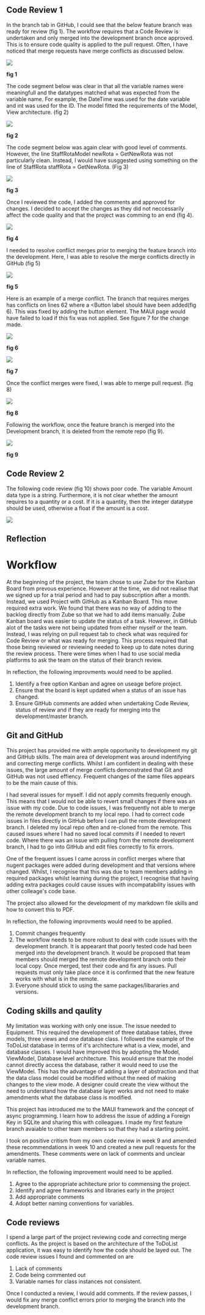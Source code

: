 ## Code Review 1 ##

In the branch tab in GitHub, I could see that the below feature branch was ready for review (fig 1). The workflow requires that a Code Review is undertaken and only merged into the development branch once approved. This is to ensure code quality is applied to the pull request.  Often, I have noticed that merge requests have merge conflicts as discussed below.

![](images/week12-review1-ready.png "")

**fig 1**

The code segment below was clear in that all the variable names were meaningfull and the datatypes matched what was expected from the variable name. For example, the DateTime was used for the date variable and int was used for the ID.  The model fitted the requirements of the Model, View architecture. (fig 2)

![](images/week12-review-1a.png "")

**fig 2**

The code segment below was again clear with good level of comments. However, the line StaffRotaModel newRota = GetNewRota was not particularly clean. Instead, I would have susggested using something on the line of StaffRota staffRota = GetNewRota. (Fig 3)

![](images/week12-review1b.png "")

**fig 3**

Once I reviewed the code, I added the comments and approved for changes. I decided to accept the changes as they did not neccessarily affect the code quality and that the project was comming to an end (fig 4).

![](images/week12-review1-comments.png "")

**fig 4**

I needed to resolve conflict merges prior to merging the feature branch into the development. Here, I was able to resolve the merge conflicts directly in GitHub (fig 5)

![](images/week12-reivew-conflict.png " ")

**fig 5**

Here is an example of a merge conflict.  The branch that requires merges has conflicts on lines 62 where a <Button label should have been added(fig 6). This was fixed by adding the button element.  The MAUI page would have failed to load if this fix was not applied.  See figure 7 for the change made.

![](images/week12-review1-pre-merge-fix.png " ")

**fig 6**

![](images/week12-post-conflict-merge.png " ")

**fig 7**

Once the conflict merges were fixed, I was able to merge pull request. (fig 8)

![](images/week12-reivew1-merge-pull-request.png " ")

**fig 8**

Following the workflow, once the feature branch is merged into the Development branch, it is deleted from the remote repo (fig 9).

![](images/week12-branch-deleted.png " ")

**fig 9**

## Code Review 2 ##

The following code review (fig 10) shows poor code.  The variable Amount data type is a string. Furthermore, it is not clear whether the amount requires to a quantity or a cost.  If it is a quantity, then the integer datatype should be used, otherwise a float if the amount is a cost.

![](images/week12-reivew-1a.png "")


## Reflection ##


# Workflow #

At the beginning of the project, the team chose to use Zube for the Kanban Board from prevous experience.  However at the time, we did not realise that we signed up for a trial period and had to pay subscription after a month.  Instead, we used Project with GitHub as a Kanban Board.  This move required extra work. We found that there was no way of adding to the backlog directly from Zube so that we had to add items manually. Zube Kanban board was easier to update the status of a task. However, in GitHub alot of the tasks were not being updated from either myself or the team. Instead, I was relying on pull request tab to check what was required for Code Review or what was ready for merging. This process required that those being reviewed or reviewing needed to keep up to date notes during the review process. There were times when I had to use social media  platforms to ask the team on the status of their branch review.  

In reflection, the following improvments would need to be applied. 

1.  Identify a free option Kanban and agree on useage before project.
2.  Ensure that the board is kept updated when a status of an issue has changed.
3.  Ensure GitHub comments are added when undertaking Code Review, status of review and if they are ready for merging into the development/master branch.

## Git and GitHub ##

This project has provided me with ample opportunity to development my git and GitHub skills.  The main area of development was around indentifying and correcting merge conflicts.  Whilst I am confident in dealing with these issues, the large amount of merge conflicts demonstrated that Git and GitHub was not used effiency.  Frequent changes of the same files appears to be the main cause of this. 

I had several issues for myself.  I did not apply commits frequenly enough. This means that I would not be able to revert small changes if there was an issue with my code.  Due to code issues, I was frequently not able to merge the remote development branch to my local repo. I had to correct code issues in files directly in GitHub before I can pull the remote development branch.  I deleted my local repo often and re-cloned from the remote.  This caused issues where I had no saved local commits if I needed to revert code.  Where there was an issue with pulling from the remote development branch, I had to go into GitHub and edit files correctly to fix errors.

One of the frequent issues I came across in conflict merges where that nugent packages were added during development and that versions where changed. Whilst, I recognise that this was due to team members adding in required packages whilst learning during the project, I recognise that having adding extra packages could cause issues with incompatability issues with other colleage's code base.  

The project also allowed for the development of my markdown file skills and how to convert this to PDF.

In reflection, the following improvments would need to be applied.

1. Commit changes frequently
2. The workflow needs to be more robust to deal with code issues with the development branch.  It is appearant that poorly tested code had been merged into the development branch.  It would be proposed that team members should merged the remote development branch onto their local copy.  Once merged, test their code and fix any issues. Pull requests must only take place once it is confirmed that the new feature works with what is in the remote.
3. Everyone should stick to using the same packages/libararies and versions.

## Coding skills and qaulity ##

My limitation was working with only one issue.  The issue needed to Equipment. This required the development of three database tables, three models, three views and one database class.
I followed the example of the ToDoList database in terms of it's architecture what is a view, model, and database classes.  I would have improved this by adopting the Model, ViewModel, Database level architecture.  This would ensure that the model cannot directly access the database, rather it would need to use the ViewModel.  This has the advantage of adding a layer of abstraction and that the data class model could be modified without the need of making changes to the view mode.  A designer could create the view without the need to understand how the database layer works and not need to make amendments what the database class is modified.

This project has introduced me to the MAUI framework and the concept of async programming. I learn how to address the issue of adding a Foreign Key in SQLite and sharing this with colleagues.  I made my first feature branch avaiable to other team members so that they had a starting point.

I took on positive critism from my own code review in week 9 and amended these recommendations in week 10 and created a new pull requests for the amendments.  These comments were on lack of comments and unclear variable names.

In reflection, the following improvement would need to be applied.

1.  Agree to the appropriate achitecture prior to commensing the project.
2.  Identify and agree frameworks and libraries early in the project
3.  Add appropriate comments
4.  Adopt better naming conventions for variables.

## Code reviews ##

I spend a large part of the project reviewing code and correcting merge conflicts.  As the project is based on the architecture of the ToDoList application, it was easy to identify how the code should be layed out. The code review issues I found and commented on are
  1.  Lack of comments
  2.  Code being commented out
  3.  Variable names for class instances not consistent.

Once I conducted a review, I would add comments. If the review passes, I would fix any merge conflict errors prior to merging the branch into the development branch.
